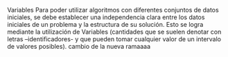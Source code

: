 Variables Para poder utilizar algoritmos con diferentes conjuntos de datos iniciales, se debe establecer
una independencia clara entre los datos iniciales de un problema y la estructura de su solución. Esto se
logra mediante la utilización de Variables (cantidades que se suelen denotar con letras –identificadores-
y que pueden tomar cualquier valor de un intervalo de valores posibles).
cambio de la nueva ramaaaa
